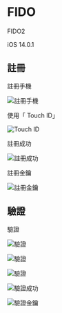 # FIDO

FIDO2

iOS 14.0.1

## 註冊

註冊手機

 ![註冊手機](iOS/Safari/IMG_9563_800_600.PNG)

使用「 Touch ID」

 ![Touch ID](iOS/Safari/IMG_9574_800_600.PNG)

註冊成功

 ![註冊成功](iOS/Safari/IMG_9569_800_600.PNG)

註冊金鑰

 ![註冊金鑰](iOS/Safari/IMG_9579_800_600.PNG)

## 驗證

 驗證

 ![驗證](iOS/Safari/IMG_9575_800_600.PNG)

 ![驗證](iOS/Safari/IMG_9564_800_600.PNG)

 ![驗證](iOS/Safari/IMG_9580_800_600.PNG)

 ![驗證成功](iOS/Safari/IMG_9565_800_600.PNG)

 ![驗證金鑰](iOS/Safari/IMG_9571_800_600.PNG)